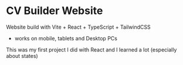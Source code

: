 # CV Builder Website

Website build with Vite + React + TypeScript + TailwindCSS

- works on mobile, tablets and Desktop PCs

This was my first project I did with React and I learned a lot (especially about states)
